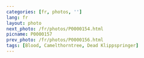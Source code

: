 ```yaml
---
categories: [fr, photos, '']
lang: fr
layout: photo
next_photo: /fr/photos/P0000154.html
picname: P0000157
prev_photo: /fr/photos/P0000156.html
tags: [Blood, Camelthorntree, Dead Klippspringer]
---
```

